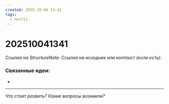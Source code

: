 ```yaml
---
created: 2025-10-04 13:41
tags:
  - nestjs
---
```

# 202510041341
*Ссылка на StructureNote:*
*Ссылка на исходник или контекст (если есть):* 

### Связанные идеи:
* 
---

*Что стоит развить? Какие вопросы возникли?*